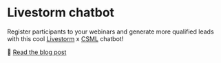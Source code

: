 # Livestorm chatbot

Register participants to your webinars and generate more qualified leads with this cool [Livestorm](https://livestorm.com) x [CSML](https://csml.dev) chatbot!

📄 [Read the blog post](https://blog.csml.dev/generate-more-leads-for-your-livestorm-webinars-with-a-chatbot/)
